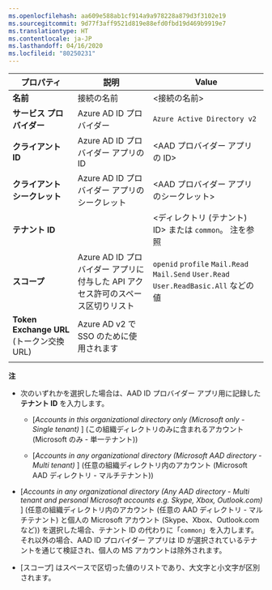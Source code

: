 ```yaml
---
ms.openlocfilehash: aa609e588ab1cf914a9a978228a879d3f3102e19
ms.sourcegitcommit: 9d77f3aff9521d819e88efd0fbd19d469b9919e7
ms.translationtype: HT
ms.contentlocale: ja-JP
ms.lasthandoff: 04/16/2020
ms.locfileid: "80250231"
---
```


<!-- Azure AD v2 settings -->
<!-- Fixed ID -->

| **プロパティ** | **説明** | **Value** |
|---|---|---|
|**名前** | 接続の名前 | \<接続の名前\> <img width="300px">|
|**サービス プロバイダー**| Azure AD ID プロバイダー | `Azure Active Directory v2` |
|**クライアント ID** | Azure AD ID プロバイダー アプリの ID| \<AAD プロバイダー アプリの ID\> |
|**クライアント シークレット** | Azure AD ID プロバイダー アプリのシークレット| \<AAD プロバイダー アプリのシークレット\> |
|**テナント ID** | | \<ディレクトリ (テナント) ID\> または `common`。 注を参照 |
|**スコープ** |Azure AD ID プロバイダー アプリに付与した API アクセス許可のスペース区切りリスト| `openid` `profile` `Mail.Read` `Mail.Send` `User.Read` `User.ReadBasic.All` などの値 |
|**Token Exchange URL** (トークン交換 URL) |Azure AD v2 で SSO のために使用されます| |
| | |

**注**

- 次のいずれかを選択した場合は、AAD ID プロバイダー アプリ用に記録した**テナント ID** を入力します。

    - [*Accounts in this organizational directory only (Microsoft only - Single tenant)* ] (この組織ディレクトリのみに含まれるアカウント (Microsoft のみ - 単一テナント))

    - [*Accounts in any organizational directory (Microsoft AAD directory - Multi tenant)* ] (任意の組織ディレクトリ内のアカウント (Microsoft AAD ディレクトリ - マルチテナント))
- [*Accounts in any organizational directory (Any AAD directory - Multi tenant and personal Microsoft accounts e.g. Skype, Xbox, Outlook.com)* ] (任意の組織ディレクトリ内のアカウント (任意の AAD ディレクトリ - マルチテナント) と個人の Microsoft アカウント (Skype、Xbox、Outlook.com など)) を選択した場合、テナント ID の代わりに「`common`」を入力します。 それ以外の場合、AAD ID プロバイダー アプリは ID が選択されているテナントを通じて検証され、個人の MS アカウントは除外されます。
- [スコープ] はスペースで区切った値のリストであり、大文字と小文字が区別されます。
